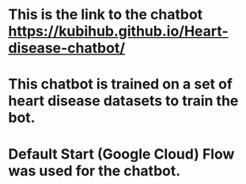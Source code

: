# This is the link to the chatbot https://kubihub.github.io/Heart-disease-chatbot/
# This chatbot is trained on a set of heart disease datasets to train the bot.
# Default Start (Google Cloud) Flow was used for the chatbot.
